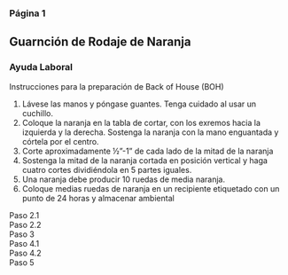 ### Página 1
## Guarnción de Rodaje de Naranja
### Ayuda Laboral

Instrucciones para la preparación de Back of House (BOH)
1. Lávese las manos y póngase guantes. Tenga cuidado al usar un cuchillo.
2. Coloque la naranja en la tabla de cortar, con los exremos hacia la izquierda y la derecha. Sostenga la naranja con la mano enguantada y córtela por el centro.
3. Corte aproximadamente ½”-1” de cada lado de la mitad de la naranja
4. Sostenga la mitad de la naranja cortada en posición vertical y haga cuatro cortes dividiéndola en 5 partes iguales.
5. Una naranja debe producir 10 ruedas de media naranja.
6. Coloque medias ruedas de naranja en un recipiente etiquetado con un punto de 24 horas y almacenar ambiental

Paso 2.1 <br/> Paso 2.2 <br/> Paso 3 <br/> Paso 4.1 <br/> Paso 4.2 <br/> Paso 5